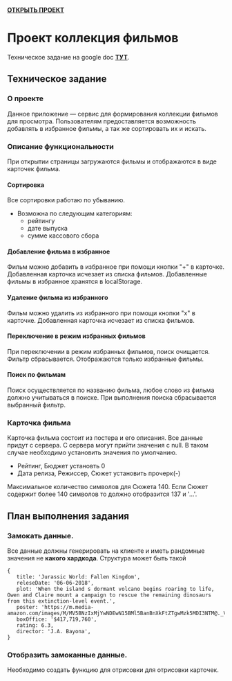 **[ОТКРЫТЬ ПРОЕКТ](https://serj-l.github.io/Movie-Collection/index.html)**
# Проект коллекция фильмов
Техническое задание на google doc **[ТУТ](https://drive.google.com/file/d/1dT5wydwjCWO9kMFh_yoxTmJW72ogoweg/view?usp=sharing)**.
## Техническое задание
### О проекте
Данное приложение — сервис для формирования коллекции фильмов для просмотра. Пользователям предоставляется возможность добавлять в избранное фильмы, а так же сортировать их и искать.

### Описание функциональности

При открытии страницы загружаются фильмы и отображаются в виде карточек фильма.

#### Сортировка
Все сортировки работаю по убыванию.
* Возможна по следующим категориям:
  * рейтингу
  * дате выпуска
  * сумме кассового сбора

#### Добавление фильма в избранное
Фильм можно добавить в избранное при помощи кнопки "+" в карточке.
Добавленная карточка исчезает из списка фильмов.
Добавленные фильмы в избранное хранятся в localStorage.

#### Удаление фильма из избранного
Фильм можно удалить из избранного при помощи кнопки "х" в карточке.
Добавленная карточка исчезает из списка фильмов.

#### Переключение в режим избранных фильмов
При переключении в режим избранных фильмов, поиск очищается.
Фильтр сбрасывается.
Отображаются только избранные фильмы.


#### Поиск по фильмам
Поиск осуществляется по названию фильма, любое слово из фильма должно учитываться в поиске.
При выполнения поиска сбрасывается выбранный фильтр.


### Карточка фильма
Карточка фильма состоит из постера и его описания.
Все данные придут с сервера. С сервера могут прийти значения с null. В таком случае необходимо установить значения по умолчанию.
* Рейтинг, Бюджет установть 0
* Дата релиза, Режиссер, Сюжет установить прочерк(-)

Максимальное количество символов для Сюжета 140. Если Сюжет содержит более 140 символов то должно отобразится 137 и '...'.


## План выполнения задания

### Замокать данные.
Все данные должны генерировать на клиенте и иметь рандомные значения не **какого хардкода**.
Структура может быть такой
```
{
   title: 'Jurassic World: Fallen Kingdom',
   releseDate: '06-06-2018',
   plot: 'When the island s dormant volcano begins roaring to life, Owen and Claire mount a campaign to rescue the remaining dinosaurs from this extinction-level event.',
   poster: 'https://m.media-amazon.com/images/M/MV5BNzIxMjYwNDEwN15BMl5BanBnXkFtZTgwMzk5MDI3NTM@._V1_SX300.jpg',
   boxOffice: '$417,719,760',
   rating: 6.3,
   director: 'J.A. Bayona',
}
```
### Отобразить замоканные данные.
Необходимо создать функцию для отрисовки для отрисовки карточек.
